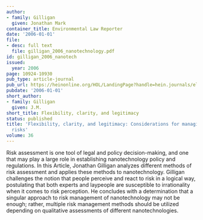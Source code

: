 ```yaml
---
author:
- family: Gilligan
  given: Jonathan Mark
container_title: Environmental Law Reporter
date: '2006-01-01'
file:
- desc: full text
  file: gilligan_2006_nanotechnology.pdf
id: gilligan_2006_nanotech
issued:
  year: 2006
page: 10924-10930
pub_type: article-journal
pub_url: https://heinonline.org/HOL/LandingPage?handle=hein.journals/elrna36&div=71&id=&page=
pubdate: '2006-01-01'
short_author:
- family: Gilligan
  given: J.M.
short_title: Flexibility, clarity, and legitimacy
status: published
title: 'Flexibility, clarity, and legitimacy: Considerations for managing nanotechnolgy
  risks'
volume: 36
---
```

Risk assessment is one tool of legal and policy decision-making, and one that may play a large role in establishing nanotechnology policy and regulations. In this Article, Jonathan Gilligan analyzes different methods of risk assessment and applies these methods to nanotechnology. Gilligan challenges the notion that people perceive and react to risk in a logical way, postulating that both experts and laypeople are susceptible to irrationality when it comes to risk perception. He concludes with a determination that a singular approach to risk management of nanotechnology may not be enough; rather, multiple risk management methods should be utilized depending on qualitative assessments of different nanotechnologies.
